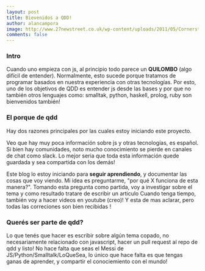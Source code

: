 ```yaml
---
layout: post 
title: Bievenidos a QDD!
author: alancampora
image: http://www.27newstreet.co.uk/wp-content/uploads/2011/05/Cornerstone-bookshop.jpg
comments: false
---
```


### Intro

Cuando uno empieza con js, al principio todo parece un **QUILOMBO** (algo difícil de entender). Normalmente, esto sucede  porque tratamos de programar basados en nuestra experiencia con otras tecnologías. Por esto, uno de los objetivos de QDD  es entender js desde las bases y por que no también otros lenguajes como:  smalltak, python, haskell, prolog, ruby son bienvenidos también!

### El porque de qdd

Hay dos razones principales por las cuales estoy iniciando este proyecto. 

Veo que hay muy poca información sobre js y otras tecnologías, es español. Si bien hay comunidades, noto mucho conocimiento se pierde en canales de chat como  slack. Lo mejor seria que toda esta información quede guardada y sea compartida con los demás!

Este blog lo estoy iniciando para **seguir aprendiendo**, y documentar las cosas que voy viendo. Mi idea es preguntarme, "por qué X funciona de esta manera?". Tomando esta pregunta como partida, voy a investigar sobre el tema y como resultado tratare de escribir un articulo  Cuando tenga tiempo, también voy a hacer videos en youtube (creo)! Y esta de mas aclarar, pero todas las correciones son bien recibidas !

### Querés ser parte de qdd? 

Lo que tenés que hacer es escribir sobre algún tema copado, no necesariamente relacionado con javascript, hacer un pull request al repo de qdd y listo! No hace falta que seas el Messi de JS/Python/Smalltalk/LoQueSea, lo único que hace falta es que tengas ganas de aprender, y compartir el conociemiento con el mundo! 

